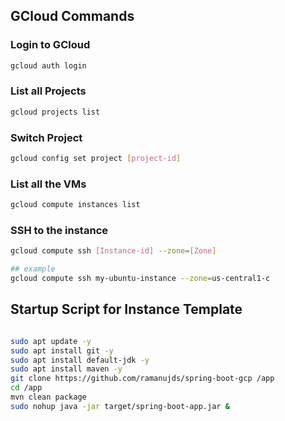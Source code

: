 ## GCloud Commands

### Login to GCloud

```bash
gcloud auth login
```

### List all Projects

```bash
gcloud projects list
```

### Switch Project

```bash
gcloud config set project [project-id]
```


### List all the VMs

```bash
gcloud compute instances list
```

### SSH to the instance

```bash
gcloud compute ssh [Instance-id] --zone=[Zone]

## example
gcloud compute ssh my-ubuntu-instance --zone=us-central1-c

```


## Startup Script for Instance Template 

```bash

sudo apt update -y
sudo apt install git -y
sudo apt install default-jdk -y
sudo apt install maven -y
git clone https://github.com/ramanujds/spring-boot-gcp /app
cd /app
mvn clean package
sudo nohup java -jar target/spring-boot-app.jar &

```






